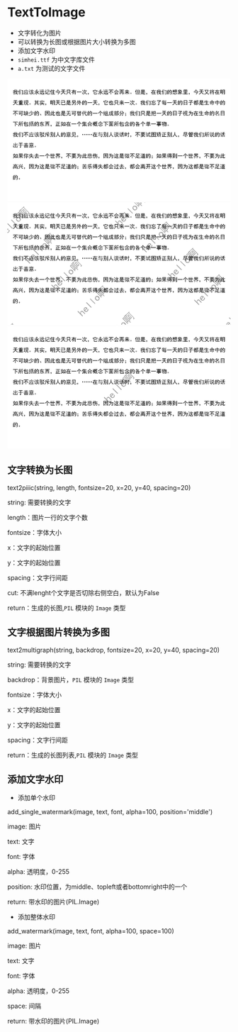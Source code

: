 # TextToImage
- 文字转化为图片
- 可以转换为长图或根据图片大小转换为多图
- 添加文字水印
- `simhei.ttf` 为中文字库文件
- `a.txt` 为测试的文字文件

![0.png](./0.png)
![1.png](./1.png)
![2.png](./2.png)
## 文字转换为长图

text2piiic(string, length, fontsize=20, x=20, y=40, spacing=20)

string: 需要转换的文字

length：图片一行的文字个数

fontsize：字体大小

x：文字的起始位置

y：文字的起始位置

spacing：文字行间距

cut: 不满lenght个文字是否切除右侧空白，默认为False

return：生成的长图,`PIL` 模块的 `Image` 类型
## 文字根据图片转换为多图

text2multigraph(string, backdrop, fontsize=20, x=20, y=40, spacing=20)

string: 需要转换的文字

backdrop：背景图片，`PIL` 模块的 `Image` 类型

fontsize：字体大小

x：文字的起始位置

y：文字的起始位置

spacing：文字行间距

return：生成的长图列表,`PIL` 模块的 `Image` 类型

## 添加文字水印
- 添加单个水印

add_single_watermark(image, text, font, alpha=100, position='middle')

image: 图片

text: 文字

font: 字体

alpha: 透明度，0-255

position: 水印位置，为middle、topleft或者bottomright中的一个

return: 带水印的图片(PIL.Image)
- 添加整体水印

add_watermark(image, text, font, alpha=100, space=100)

image: 图片

text: 文字

font: 字体

alpha: 透明度，0-255

space: 间隔

return: 带水印的图片(PIL.Image)
